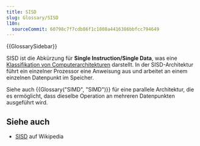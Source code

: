 ```yaml
---
title: SISD
slug: Glossary/SISD
l10n:
  sourceCommit: 60798c7f7cdb86f1c1808a4416386bbfcc794649
---
```


{{GlossarySidebar}}

SISD ist die Abkürzung für **Single Instruction/Single Data**, was eine [Klassifikation von Computerarchitekturen](https://en.wikipedia.org/wiki/Flynn%27s_taxonomy) darstellt. In der SISD-Architektur führt ein einzelner Prozessor eine Anweisung aus und arbeitet an einem einzelnen Datenpunkt im Speicher.

Siehe auch {{Glossary("SIMD", "SIMD")}} für eine parallele Architektur, die es ermöglicht, dass dieselbe Operation an mehreren Datenpunkten ausgeführt wird.

## Siehe auch

- [SISD](https://en.wikipedia.org/wiki/Single_instruction,_single_data) auf Wikipedia
